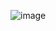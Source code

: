 ![image](https://github.com/jeungdong/CodingTest/assets/93365714/f929089d-d3a4-4e89-8177-80bb167b97f6)

